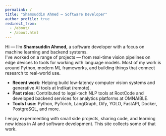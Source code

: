 ```yaml
---
permalink: /
title: "Shamsuddin Ahmed – Software Developer"
author_profile: true
redirect_from:
  - /about/
  - /about.html
---
```


Hi — I’m **Shamsuddin Ahmed**, a software developer with a focus on machine learning and backend systems.  
I've worked on a range of projects — from real-time vision pipelines on edge devices to tools for working with language models. Most of my work is around Python, modern ML frameworks, and building things that connect research to real-world use.

- **Recent work:** Helping build low-latency computer vision systems and generative AI tools at Indikat (remote).  
- **Past roles:** Contributed to legal-tech NLP tools at RootCode and developed backend services for analytics platforms at OMNAIBLE.  
- **Tools I use:** Python, PyTorch, LangGraph, Dify, YOLO, FastAPI, Docker, PostgreSQL, and more.

I enjoy experimenting with small side projects, sharing code, and learning new ideas in AI and software development. This site collects some of that work.
